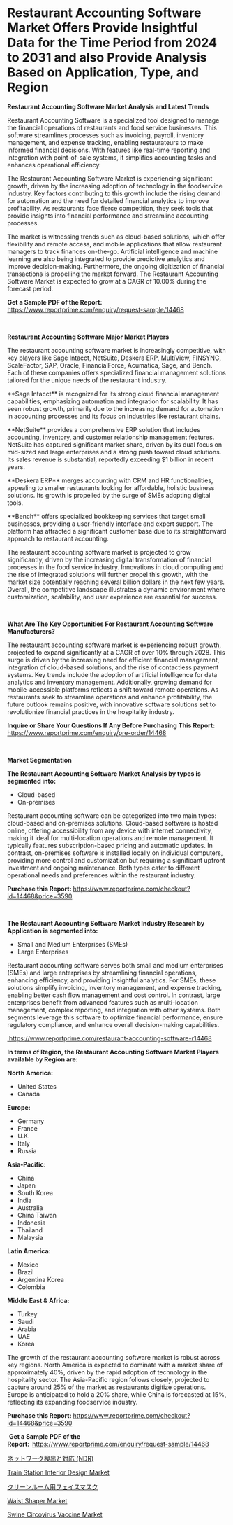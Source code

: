 <p><h1>Restaurant Accounting Software Market Offers Provide Insightful Data for the Time Period from 2024 to 2031 and also Provide Analysis Based on Application, Type, and Region</h1></p><p><strong>Restaurant Accounting Software Market Analysis and Latest Trends</strong></p>
<p><p>Restaurant Accounting Software is a specialized tool designed to manage the financial operations of restaurants and food service businesses. This software streamlines processes such as invoicing, payroll, inventory management, and expense tracking, enabling restaurateurs to make informed financial decisions. With features like real-time reporting and integration with point-of-sale systems, it simplifies accounting tasks and enhances operational efficiency.</p><p>The Restaurant Accounting Software Market is experiencing significant growth, driven by the increasing adoption of technology in the foodservice industry. Key factors contributing to this growth include the rising demand for automation and the need for detailed financial analytics to improve profitability. As restaurants face fierce competition, they seek tools that provide insights into financial performance and streamline accounting processes.</p><p>The market is witnessing trends such as cloud-based solutions, which offer flexibility and remote access, and mobile applications that allow restaurant managers to track finances on-the-go. Artificial intelligence and machine learning are also being integrated to provide predictive analytics and improve decision-making. Furthermore, the ongoing digitization of financial transactions is propelling the market forward. The Restaurant Accounting Software Market is expected to grow at a CAGR of 10.00% during the forecast period.</p></p>
<p><strong>Get a Sample PDF of the Report:&nbsp;</strong> <a href="https://www.reportprime.com/enquiry/request-sample/14468">https://www.reportprime.com/enquiry/request-sample/14468</a></p>
<p>&nbsp;</p>
<p><strong>Restaurant Accounting Software Major Market Players</strong></p>
<p><p>The restaurant accounting software market is increasingly competitive, with key players like Sage Intacct, NetSuite, Deskera ERP, MultiView, FINSYNC, ScaleFactor, SAP, Oracle, FinancialForce, Acumatica, Sage, and Bench. Each of these companies offers specialized financial management solutions tailored for the unique needs of the restaurant industry.</p><p>**Sage Intacct** is recognized for its strong cloud financial management capabilities, emphasizing automation and integration for scalability. It has seen robust growth, primarily due to the increasing demand for automation in accounting processes and its focus on industries like restaurant chains.</p><p>**NetSuite** provides a comprehensive ERP solution that includes accounting, inventory, and customer relationship management features. NetSuite has captured significant market share, driven by its dual focus on mid-sized and large enterprises and a strong push toward cloud solutions. Its sales revenue is substantial, reportedly exceeding $1 billion in recent years.</p><p>**Deskera ERP** merges accounting with CRM and HR functionalities, appealing to smaller restaurants looking for affordable, holistic business solutions. Its growth is propelled by the surge of SMEs adopting digital tools.</p><p>**Bench** offers specialized bookkeeping services that target small businesses, providing a user-friendly interface and expert support. The platform has attracted a significant customer base due to its straightforward approach to restaurant accounting.</p><p>The restaurant accounting software market is projected to grow significantly, driven by the increasing digital transformation of financial processes in the food service industry. Innovations in cloud computing and the rise of integrated solutions will further propel this growth, with the market size potentially reaching several billion dollars in the next few years. Overall, the competitive landscape illustrates a dynamic environment where customization, scalability, and user experience are essential for success.</p></p>
<p>&nbsp;</p>
<p><strong>What Are The Key Opportunities For Restaurant Accounting Software Manufacturers?</strong></p>
<p><p>The restaurant accounting software market is experiencing robust growth, projected to expand significantly at a CAGR of over 10% through 2028. This surge is driven by the increasing need for efficient financial management, integration of cloud-based solutions, and the rise of contactless payment systems. Key trends include the adoption of artificial intelligence for data analytics and inventory management. Additionally, growing demand for mobile-accessible platforms reflects a shift toward remote operations. As restaurants seek to streamline operations and enhance profitability, the future outlook remains positive, with innovative software solutions set to revolutionize financial practices in the hospitality industry.</p></p>
<p><strong>Inquire or Share Your Questions If Any Before Purchasing This Report:</strong> <a href="https://www.reportprime.com/enquiry/pre-order/14468">https://www.reportprime.com/enquiry/pre-order/14468</a></p>
<p>&nbsp;</p>
<p><strong>Market Segmentation</strong></p>
<p><strong>The Restaurant Accounting Software Market Analysis by types is segmented into:</strong></p>
<p><ul><li>Cloud-based</li><li>On-premises</li></ul></p>
<p><p>Restaurant accounting software can be categorized into two main types: cloud-based and on-premises solutions. Cloud-based software is hosted online, offering accessibility from any device with internet connectivity, making it ideal for multi-location operations and remote management. It typically features subscription-based pricing and automatic updates. In contrast, on-premises software is installed locally on individual computers, providing more control and customization but requiring a significant upfront investment and ongoing maintenance. Both types cater to different operational needs and preferences within the restaurant industry.</p></p>
<p><strong>Purchase this Report:&nbsp;</strong><a href="https://www.reportprime.com/checkout?id=14468&price=3590">https://www.reportprime.com/checkout?id=14468&price=3590</a></p>
<p>&nbsp;</p>
<p><strong>The Restaurant Accounting Software Market Industry Research by Application is segmented into:</strong></p>
<p><ul><li>Small and Medium Enterprises (SMEs)</li><li>Large Enterprises</li></ul></p>
<p><p>Restaurant accounting software serves both small and medium enterprises (SMEs) and large enterprises by streamlining financial operations, enhancing efficiency, and providing insightful analytics. For SMEs, these solutions simplify invoicing, inventory management, and expense tracking, enabling better cash flow management and cost control. In contrast, large enterprises benefit from advanced features such as multi-location management, complex reporting, and integration with other systems. Both segments leverage this software to optimize financial performance, ensure regulatory compliance, and enhance overall decision-making capabilities.</p></p>
<p><a href="https://www.reportprime.com/restaurant-accounting-software-r14468">&nbsp;https://www.reportprime.com/restaurant-accounting-software-r14468</a></p>
<p><strong>In terms of Region, the Restaurant Accounting Software Market Players available by Region are:</strong></p>
<p>
    <p> <strong> North America: </strong>
        <ul>
            <li>United States</li>
            <li>Canada</li>
        </ul>
        </p> 
    <p> <strong> Europe: </strong>
        <ul>
            <li>Germany</li>
            <li>France</li>
            <li>U.K.</li>
            <li>Italy</li>
            <li>Russia</li>
        </ul>
        </p> 
    <p> <strong> Asia-Pacific: </strong>
        <ul>
            <li>China</li>
            <li>Japan</li>
            <li>South Korea</li>
            <li>India</li>
            <li>Australia</li>
            <li>China Taiwan</li>
            <li>Indonesia</li>
            <li>Thailand</li>
            <li>Malaysia</li>
        </ul>
        </p> 
    <p> <strong> Latin America: </strong>
        <ul>
            <li>Mexico</li>
            <li>Brazil</li>
            <li>Argentina Korea</li>
            <li>Colombia</li>
        </ul>
        </p> 
    <p> <strong> Middle East & Africa: </strong>
        <ul>
            <li>Turkey</li>
            <li>Saudi</li>
            <li>Arabia</li>
            <li>UAE</li>
            <li>Korea</li>
        </ul>
    </p>
    </p>
<p><p>The growth of the restaurant accounting software market is robust across key regions. North America is expected to dominate with a market share of approximately 40%, driven by the rapid adoption of technology in the hospitality sector. The Asia-Pacific region follows closely, projected to capture around 25% of the market as restaurants digitize operations. Europe is anticipated to hold a 20% share, while China is forecasted at 15%, reflecting its expanding foodservice industry.</p></p>
<p><strong>Purchase this Report: </strong><a href="https://www.reportprime.com/checkout?id=14468&price=3590">https://www.reportprime.com/checkout?id=14468&price=3590</a></p>
<p>&nbsp;<strong>Get a Sample PDF of the Report:&nbsp;&nbsp;</strong><a href="https://www.reportprime.com/enquiry/request-sample/14468">https://www.reportprime.com/enquiry/request-sample/14468</a></p>
<p><strong></strong></p>
<p><p><a href="https://medium.com/@uyjtuy6/network-detection-and-response-ndr-87e9182de7c3">ネットワーク検出と対応 (NDR)</a></p><p><a href="https://www.linkedin.com/pulse/train-station-interior-design-market-industry-trends-ahhsc?trackingId=Ub%2FiQk1aRc6FCNZgkraepg%3D%3D">Train Station Interior Design Market</a></p><p><a href="https://medium.com/@uyjtuy6/cleanroom-face-masks-market-%E3%81%AE%E3%82%B0%E3%83%AD%E3%83%BC%E3%83%90%E3%83%AB%E5%B8%82%E5%A0%B4%E6%A6%82%E8%A6%81%E3%81%AF-%E4%B8%96%E7%95%8C%E3%81%8A%E3%82%88%E3%81%B3%E4%B8%BB%E8%A6%81%E5%B8%82%E5%A0%B4%E3%81%AB%E3%81%8A%E3%81%91%E3%82%8B%E6%A5%AD%E7%95%8C%E3%81%AB%E5%BD%B1%E9%9F%BF%E3%82%92%E4%B8%8E%E3%81%88%E3%82%8B%E4%B8%BB%E8%A6%81%E3%81%AA%E3%83%88%E3%83%AC%E3%83%B3%E3%83%89%E3%81%AB%E3%81%A4%E3%81%84%E3%81%A6-%E7%8B%AC%E8%87%AA%E3%81%AE%E8%A6%96%E7%82%B9%E3%82%92%E6%8F%90%E4%BE%9B%E3%81%97%E3%81%BE%E3%81%99-1993443d5995">クリーンルーム用フェイスマスク</a></p><p><a href="https://medium.com/@rontaybrewer02024/the-waist-shaper-market-industry-provides-a-comprehensive-and-current-analysis-of-the-sector-b7953e1fd78b">Waist Shaper Market</a></p><p><a href="https://issuu.com/reportprime-2/docs/swine-circovirus-vaccine-market-siz_bf7d21d0beb0cd">Swine Circovirus Vaccine Market</a></p></p>